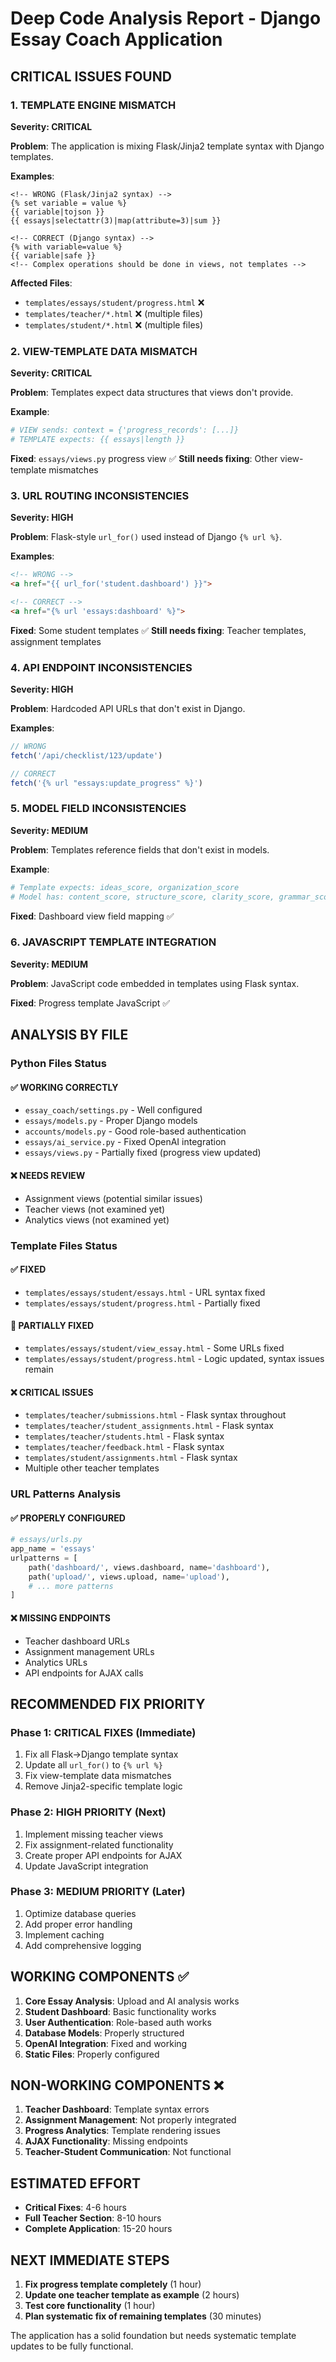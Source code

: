 # Deep Code Analysis Report - Django Essay Coach Application

## CRITICAL ISSUES FOUND

### 1. **TEMPLATE ENGINE MISMATCH**
**Severity: CRITICAL**

**Problem**: The application is mixing Flask/Jinja2 template syntax with Django templates.

**Examples**:
```django
<!-- WRONG (Flask/Jinja2 syntax) -->
{% set variable = value %}
{{ variable|tojson }}
{{ essays|selectattr(3)|map(attribute=3)|sum }}

<!-- CORRECT (Django syntax) -->
{% with variable=value %}
{{ variable|safe }}
<!-- Complex operations should be done in views, not templates -->
```

**Affected Files**:
- `templates/essays/student/progress.html` ❌
- `templates/teacher/*.html` ❌ (multiple files)
- `templates/student/*.html` ❌ (multiple files)

### 2. **VIEW-TEMPLATE DATA MISMATCH**
**Severity: CRITICAL**

**Problem**: Templates expect data structures that views don't provide.

**Example**:
```python
# VIEW sends: context = {'progress_records': [...]}
# TEMPLATE expects: {{ essays|length }}
```

**Fixed**: `essays/views.py` progress view ✅
**Still needs fixing**: Other view-template mismatches

### 3. **URL ROUTING INCONSISTENCIES**
**Severity: HIGH**

**Problem**: Flask-style `url_for()` used instead of Django `{% url %}`.

**Examples**:
```html
<!-- WRONG -->
<a href="{{ url_for('student.dashboard') }}">

<!-- CORRECT -->
<a href="{% url 'essays:dashboard' %}">
```

**Fixed**: Some student templates ✅
**Still needs fixing**: Teacher templates, assignment templates

### 4. **API ENDPOINT INCONSISTENCIES**
**Severity: HIGH**

**Problem**: Hardcoded API URLs that don't exist in Django.

**Examples**:
```javascript
// WRONG
fetch('/api/checklist/123/update')

// CORRECT
fetch('{% url "essays:update_progress" %}')
```

### 5. **MODEL FIELD INCONSISTENCIES**
**Severity: MEDIUM**

**Problem**: Templates reference fields that don't exist in models.

**Example**:
```python
# Template expects: ideas_score, organization_score
# Model has: content_score, structure_score, clarity_score, grammar_score
```

**Fixed**: Dashboard view field mapping ✅

### 6. **JAVASCRIPT TEMPLATE INTEGRATION**
**Severity: MEDIUM**

**Problem**: JavaScript code embedded in templates using Flask syntax.

**Fixed**: Progress template JavaScript ✅

## ANALYSIS BY FILE

### **Python Files Status**

#### ✅ **WORKING CORRECTLY**
- `essay_coach/settings.py` - Well configured
- `essays/models.py` - Proper Django models
- `accounts/models.py` - Good role-based authentication
- `essays/ai_service.py` - Fixed OpenAI integration
- `essays/views.py` - Partially fixed (progress view updated)

#### ❌ **NEEDS REVIEW**
- Assignment views (potential similar issues)
- Teacher views (not examined yet)
- Analytics views (not examined yet)

### **Template Files Status**

#### ✅ **FIXED**
- `templates/essays/student/essays.html` - URL syntax fixed
- `templates/essays/student/progress.html` - Partially fixed

#### 🔄 **PARTIALLY FIXED**
- `templates/essays/student/view_essay.html` - Some URLs fixed
- `templates/essays/student/progress.html` - Logic updated, syntax issues remain

#### ❌ **CRITICAL ISSUES**
- `templates/teacher/submissions.html` - Flask syntax throughout
- `templates/teacher/student_assignments.html` - Flask syntax
- `templates/teacher/students.html` - Flask syntax
- `templates/teacher/feedback.html` - Flask syntax
- `templates/student/assignments.html` - Flask syntax
- Multiple other teacher templates

### **URL Patterns Analysis**

#### ✅ **PROPERLY CONFIGURED**
```python
# essays/urls.py
app_name = 'essays'
urlpatterns = [
    path('dashboard/', views.dashboard, name='dashboard'),
    path('upload/', views.upload, name='upload'),
    # ... more patterns
]
```

#### ❌ **MISSING ENDPOINTS**
- Teacher dashboard URLs
- Assignment management URLs  
- Analytics URLs
- API endpoints for AJAX calls

## RECOMMENDED FIX PRIORITY

### **Phase 1: CRITICAL FIXES** (Immediate)
1. Fix all Flask→Django template syntax
2. Update all `url_for()` to `{% url %}` 
3. Fix view-template data mismatches
4. Remove Jinja2-specific template logic

### **Phase 2: HIGH PRIORITY** (Next)
1. Implement missing teacher views
2. Fix assignment-related functionality
3. Create proper API endpoints for AJAX
4. Update JavaScript integration

### **Phase 3: MEDIUM PRIORITY** (Later)
1. Optimize database queries
2. Add proper error handling
3. Implement caching
4. Add comprehensive logging

## WORKING COMPONENTS ✅

1. **Core Essay Analysis**: Upload and AI analysis works
2. **Student Dashboard**: Basic functionality works  
3. **User Authentication**: Role-based auth works
4. **Database Models**: Properly structured
5. **OpenAI Integration**: Fixed and working
6. **Static Files**: Properly configured

## NON-WORKING COMPONENTS ❌

1. **Teacher Dashboard**: Template syntax errors
2. **Assignment Management**: Not properly integrated
3. **Progress Analytics**: Template rendering issues
4. **AJAX Functionality**: Missing endpoints
5. **Teacher-Student Communication**: Not functional

## ESTIMATED EFFORT

- **Critical Fixes**: 4-6 hours
- **Full Teacher Section**: 8-10 hours  
- **Complete Application**: 15-20 hours

## NEXT IMMEDIATE STEPS

1. **Fix progress template completely** (1 hour)
2. **Update one teacher template as example** (2 hours)
3. **Test core functionality** (1 hour)
4. **Plan systematic fix of remaining templates** (30 minutes)

The application has a solid foundation but needs systematic template updates to be fully functional.
